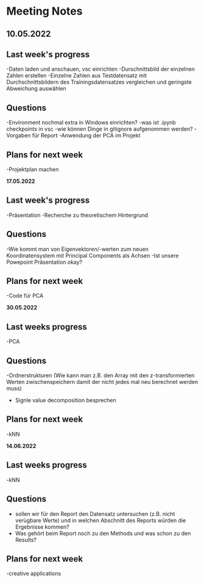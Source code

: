 # Meeting Notes
**10.05.2022**
---

## Last week's progress
-Daten laden und anschauen, vsc einrichten
-Durschnittsbild der einzelnen Zahlen erstellen
-Einzelne Zahlen aus Testdatensatz mit Durchschnittsbildern des Trainingsdatensatzes vergleichen und geringste Abweichung auswählen

## Questions
-Environment nochmal extra in Windows einrichten?
-was ist .ipynb checkpoints in vsc
-wie können Dinge in gitignore aufgenommen werden?
-Vorgaben für Report
-Anwendung der PCA im Projekt

## Plans for next week
-Projektplan machen

**17.05.2022**

## Last week's progress
-Präsentation
-Recherche zu theoretischem Hintergrund

## Questions
-Wie kommt man von Eigenvektoren/-werten zum neuen Koordinatensystem mit Principal Components als Achsen
-Ist unsere Powepoint Präsentation okay?

## Plans for next week
-Code für PCA


**30.05.2022**

## Last weeks progress
-PCA

## Questions
-Ordnerstrukturen (Wie kann man z.B. den Array mit den z-transformierten Werten zwischenspeichern damit der nicht jedes mal neu berechnet werden muss)
- Signle value decomposition besprechen

## Plans for next week
-kNN


**14.06.2022**

## Last weeks progress
-kNN

## Questions
- sollen wir für den Report den Datensatz untersuchen (z.B. nicht verügbare Werte) und in welchen Abschnitt des Reports würden die Ergebnisse kommen?
- Was gehört beim Report noch zu den Methods und was schon zu den Results?

## Plans for next week
-creative applications
